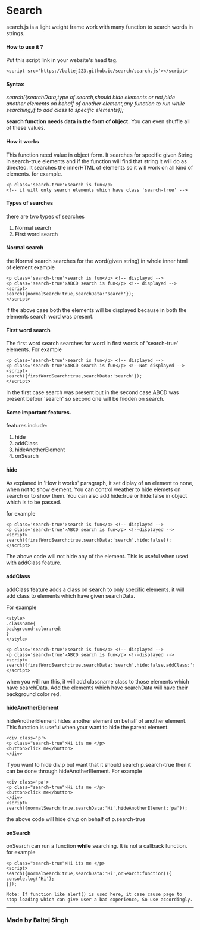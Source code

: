# Search
search.js is a light weight frame work with many function to search words in strings. 
#### How to use it ?
Put this script link in your website's head tag.
```
<script src='https://baltej223.github.io/search/search.js'></script>
```
#### Syntax 
*search({searchData,type of search,should hide elements or not,hide another elements on behalf of another element,any function to run while searching,if to add class to specific elements});*

**search function needs data in the form of object.**
You can even shuffle all of these values.
#### How it works
This function need value in object form. It searches for specific given String in search-true elements and if the function will find that string it will do as directed. It searches the innerHTML of elements so it will work on all kind of elements.
for example.
```
<p class='search-true'>search is fun</p>
<!-- it will only search elements which have class 'search-true' -->
```

#### Types of searches
there are two types of searches
1. Normal search
2. First word search


#### Normal search
the Normal search searches for the word(given string) in whole inner html of element
example 

```
<p class='search-true'>search is fun</p> <!-- displayed -->
<p class='search-true'>ABCD search is fun</p> <!-- displayed -->
<script>
search({normalSearch:true,searchData:'search'});
</script>
```
if the above case both the elements will be displayed because in both the elements search word was present.

#### First word search
The first word search searches for word in first words of 'search-true' elements.
For example
```
<p class='search-true'>search is fun</p> <!-- displayed -->
<p class='search-true'>ABCD search is fun</p> <!--Not displayed -->
<script>
search({firstWordSearch:true,searchData:'search'});
</script>
```
In the first case search was present but in the second case ABCD was present befour 'search' so second one will be hidden on search.
#### Some important features.
features include:
1. hide
2. addClass
3. hideAnotherElement
4. onSearch

#### hide
As explaned in 'How it works' paragraph, it set diplay of an element to none, when not to show element. You can control weather to hide elemets on search or to show them. You can also add hide:true or hide:false in object which is to be passed.

for example
```
<p class='search-true'>search is fun</p> <!-- displayed -->
<p class='search-true'>ABCD search is fun</p> <!--displayed -->
<script>
search({firstWordSearch:true,searchData:'search',hide:false});
</script>
```
The above code will not hide any of the element. This is useful when used with addClass feature.
#### addClass
addClass feature adds a class on search to only specific elements. it will add class to elements which have given searchData. 

For example
```
<style>
.classname{
background-color:red;
}
</style>
```
```
<p class='search-true'>search is fun</p> <!-- displayed -->
<p class='search-true'>ABCD search is fun</p> <!--displayed -->
<script>
search({firstWordSearch:true,searchData:'search',hide:false,addClass:'classname'});
</script>
```
when you will run this, it will add classname class to those elements which have searchData. Add the elements which have searchData will have their background color red.
#### hideAnotherElement
hideAnotherElement hides another element on behalf of another element. This function is useful when your want to hide the parent element.
```
<div class='p'>
<p class="search-true">Hi its me </p>
<button>click me</button>
</div>
```
if you want to hide div.p but want that it should search p.search-true then it can be done through hideAnotherElement. For example

```
<div class='pa'>
<p class="search-true">Hi its me </p>
<button>click me</button>
</div>
<script>
search({normalSearch:true,searchData:'Hi',hideAnotherElement:'pa'});
```
the above code will hide div.p on behalf of p.search-true
#### onSearch
onSearch can run a function **while** searching. It is not a callback function. for example
```
<p class="search-true">Hi its me </p>
<script>
search({normalSearch:true,searchData:'Hi',onSearch:function(){
console.log('Hi');
}});
```
```
Note: If function like alert() is used here, it case cause page to stop loading which can give user a bad experience, So use accordingly.

``` 
<hr> 

### Made by Baltej Singh
